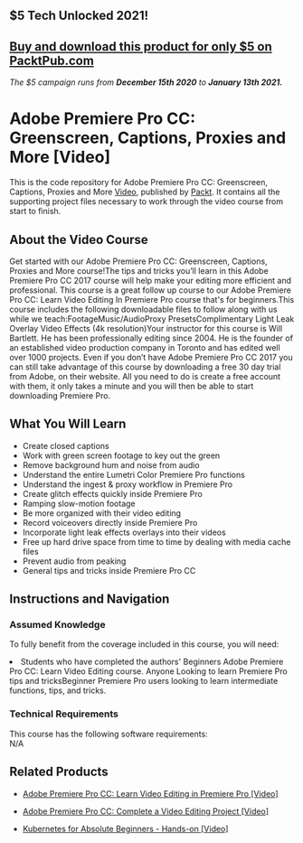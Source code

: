 ## $5 Tech Unlocked 2021!
[Buy and download this product for only $5 on PacktPub.com](https://www.packtpub.com/)
-----
*The $5 campaign         runs from __December 15th 2020__ to __January 13th 2021.__*




# Adobe Premiere Pro CC: Greenscreen, Captions, Proxies and More [Video]
This is the code repository for Adobe Premiere Pro CC: Greenscreen, Captions, Proxies and More [Video](https://www.packtpub.com/application-development/adobe-premiere-pro-cc-greenscreen-captions-proxies-and-more-video), published by [Packt](https://www.packtpub.com/?utm_source=github). It contains all the supporting project files necessary to work through the video course from start to finish.
## About the Video Course
Get started with our Adobe Premiere Pro CC: Greenscreen, Captions, Proxies and More course!The tips and tricks you’ll learn in this Adobe Premiere Pro CC 2017 course will help make your editing more efficient and professional. This course is a great follow up course to our Adobe Premiere Pro CC: Learn Video Editing In Premiere Pro course that's for beginners.This course includes the following downloadable files to follow along with us while we teach:FootageMusic/AudioProxy PresetsComplimentary Light Leak Overlay Video Effects (4k resolution)Your instructor for this course is Will Bartlett. He has been professionally editing since 2004. He is the founder of an established video production company in Toronto and has edited well over 1000 projects. Even if you don’t have Adobe Premiere Pro CC 2017 you can still take advantage of this course by downloading a free 30 day trial from Adobe, on their website. All you need to do is create a free account with them, it only takes a minute and you will then be able to start downloading Premiere Pro.



<H2>What You Will Learn</H2>
<DIV class=book-info-will-learn-text>
<UL>
<LI> Create closed captions</LI>
<LI>Work with green screen footage to key out the green</LI>
<LI>Remove background hum and noise from audio</LI>
<LI>Understand the entire Lumetri Color Premiere Pro functions</LI>
<LI>Understand the ingest & proxy workflow in Premiere Pro</LI>
<LI>Create glitch effects quickly inside Premiere Pro</LI>
<LI>Ramping slow-motion footage</LI>
<LI>Be more organized with their video editing</LI>
<LI>Record voiceovers directly inside Premiere Pro</LI>
<LI>Incorporate light leak effects overlays into their videos</LI>
<LI>Free up hard drive space from time to time by dealing with media cache files</LI>
<LI>Prevent audio from peaking</LI>
<LI>General tips and tricks inside Premiere Pro CC</LI>
</UL></DIV>

## Instructions and Navigation
### Assumed Knowledge
To fully benefit from the coverage included in this course, you will need:<br/>
<DIV class=book-info-will-learn-text>
<LI>Students who have completed the authors' Beginners Adobe Premiere Pro CC: Learn Video Editing course. Anyone Looking to learn Premiere Pro tips and tricksBeginner Premiere Pro users looking to learn intermediate functions, tips, and tricks.	</li>
<DIV>

### Technical Requirements
This course has the following software requirements:<br/>
N/A

## Related Products
* [Adobe Premiere Pro CC: Learn Video Editing in Premiere Pro [Video]
](https://www.packtpub.com/application-development/adobe-premiere-pro-cc-learn-video-editing-premiere-pro-video)

* [Adobe Premiere Pro CC: Complete a Video Editing Project [Video]
]( https://www.packtpub.com/application-development/adobe-premiere-pro-cc-complete-video-editing-project-video)

* [Kubernetes for Absolute Beginners - Hands-on [Video]]( https://www.packtpub.com/web-development/architecting-reactive-angular-applications-redux-and-ngrx-video)

